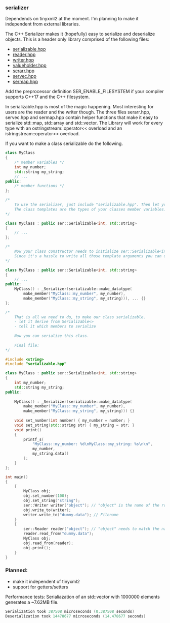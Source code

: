 ### serializer

Dependends on tinyxml2 at the moment. I'm planning to make it independent from external libraries. 

The C++ Serializer makes it (hopefully) easy to serialize and deserialize objects.
This is a header only library comprised of the following files:
* [serializable.hpp](/serializable.hpp)
* [reader.hpp](/reader.hpp)
* [writer.hpp](/writer.hpp)
* [valueholder.hpp](/valueholder.hpp)
* [serarr.hpp](/serarr.hpp)
* [servec.hpp](/servec.hpp)
* [sermap.hpp](/sermap.hpp)

Add the preprocessor definition SER_ENABLE_FILESYSTEM if your compiler supports C++17 and the C++ filesystem.

In serializable.hpp is most of the magic happening. Most interesting for users are the reader and the writer though.
The three files serarr.hpp, servec.hpp and sermap.hpp contain helper functions that make it easy to serialize
std::map, std::array and std::vector. The Library will work for every type with an ostringstream::operator<< overload and an istringstream::operator>> overload.

If you want to make a class serializable do the following.

```C++
class MyClass
{
	/* member variables */
	int my_number;
	std::string my_string;
	// ...
public:
	/* member functions */
};

/*
	To use the serializer, just include "serializable.hpp". Then let your class derive from ser::Serializable.
	The class templates are the types of your classes member variables.
*/

class MyClass : public ser::Serializable<int, std::string>
{
	// ...
};

/*
	Now your class constructor needs to initialize ser::Serializable<int, std::string>.
	Since it's a hassle to write all those template arguments you can use _Serializer inside your class.
*/

class MyClass : public ser::Serializable<int, std::string>
{
	// ...
public:
	MyClass() : _Serializer(serializable::make_datatype(
		make_member("MyClass::my_number", my_number),
		make_member("MyClass::my_string", my_string))), ... {}
};

/*
	That is all we need to do, to make our class serializable.
	- let it derive from Serializable<>
	- tell it which members to serialize
	
	Now you can serialize this class. 
	
	Final file:
*/

#include <string>
#include "serializable.hpp"

class MyClass : public ser::Serializable<int, std::string>
{
	int my_number;
	std::string my_string;
public:
	
	MyClass() : _Serializer(serializable::make_datatype(
		make_member("MyClass::my_number", my_number),
		make_member("MyClass::my_string", my_string))) {}
		
	void set_number(int number) { my_number = number; }
	void set_string(std::string str) { my_string = str; }
	void print()
	{
		printf_s(
			"MyClass::my_number: %d\nMyClass::my_string: %s\n\n", 
			my_number, 
			my_string.data()
		);
	}
};

int main()
{
	{
		MyClass obj;
		obj.set_number(100);
		obj.set_string("string");
		ser::Writer writer("object"); // "object" is the name of the root xml element
		obj.write_to(writer);
		writer.write_to("dummy.data"); // Filename
	}
	{
		ser::Reader reader("object"); // "object" needs to match the name from above
		reader.read_from("dummy.data");
		MyClass obj;
		obj.read_from(reader);
		obj.print();
	}
}
```

### Planned:
* make it independent of tinyxml2
* support for getters/setters

Performance tests:
Serialiazation of an std::vector<double> with 1000000 elements generates a ~7.62MB file.
```C++
Serialization took 387508 microseconds (0.387508 seconds)
Deserialization took 14478677 microseconds (14.478677 seconds)
```

